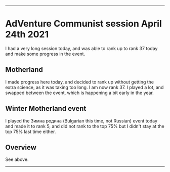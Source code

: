 
***

# AdVenture Communist session April 24th 2021

I had a very long session today, and was able to rank up to rank 37 today and make some progress in the event.

## Motherland

I made progress here today, and decided to rank up without getting the extra science, as it was taking too long. I am now rank 37. I played a lot, and swapped between the event, which is happening a bit early in the year.

## Winter Motherland event

I played the Зимна родина (Bulgarian this time, not Russian) event today and made it to rank 5, and did not rank to the top 75% but I didn't stay at the top 75% last time either.

## Overview

See above.

***


